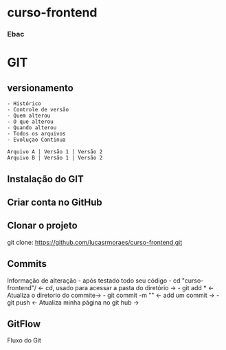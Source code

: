 # curso-frontend
### Ebac

# GIT
## versionamento
    - Histórico
    - Controle de versão
    - Quem alterou
    - O que alterou
    - Quando alterou
    - Todos os arquivos
    - Evoluçao Continua

    Arquivo A | Versão 1 | Versão 2
    Arquivo B | Versão 1 | Versão 2

## Instalação do GIT

## Criar conta no GitHub

## Clonar o projeto
git clone: https://github.com/lucasrmoraes/curso-frontend.git

## Commits
Informação de alteração
    - após testado todo seu código
    - cd "curso-frontend"/ <- cd, usado para acessar a pasta do diretório ->
    - git add * <- Atualiza o diretorio do commite->
    - git commit -m "" <- add um commit ->
    - git push <- Atualiza minha página no git hub ->

## GitFlow
Fluxo do Git
